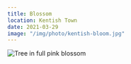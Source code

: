 ```yaml
---
title: Blossom
location: Kentish Town
date: 2021-03-29
image: "/img/photo/kentish-bloom.jpg"
---
```


![Tree in full pink blossom](/img/photo/kentish-bloom.jpg)
